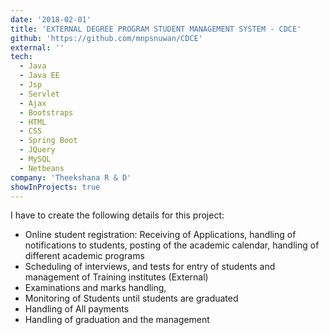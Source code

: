 ```yaml
---
date: '2018-02-01'
title: 'EXTERNAL DEGREE PROGRAM STUDENT MANAGEMENT SYSTEM - CDCE'
github: 'https://github.com/mnpsnuwan/CDCE'
external: ''
tech:
  - Java
  - Java EE
  - Jsp
  - Servlet
  - Ajax
  - Bootstraps
  - HTML
  - CSS
  - Spring Boot
  - JQuery
  - MySQL
  - Netbeans
company: 'Theekshana R & D'
showInProjects: true
---
```


I have to create the following details for this project:

- Online student registration: Receiving of Applications, handling of notifications to students, posting of the academic calendar, handling of different academic programs
- Scheduling of interviews, and tests for entry of students and management of Training institutes (External)
- Examinations and marks handling,
- Monitoring of Students until students are graduated
- Handling of All payments
- Handling of graduation and the management
